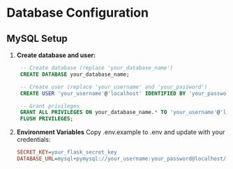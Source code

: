 # Database Configuration

## MySQL Setup
1. **Create database and user:**
   ```sql
    -- Create database (replace 'your_database_name')
    CREATE DATABASE your_database_name;

    -- Create user (replace 'your_username' and 'your_password')
    CREATE USER 'your_username'@'localhost' IDENTIFIED BY 'your_password';

    -- Grant privileges
    GRANT ALL PRIVILEGES ON your_database_name.* TO 'your_username'@'localhost';
    FLUSH PRIVILEGES;
    ```

2. **Environment Variables**
    Copy .env.example to .env and update with your credentials:
    ```ini
    SECRET_KEY=your_flask_secret_key
    DATABASE_URL=mysql+pymysql://your_username:your_password@localhost/your_database_name
    ```
